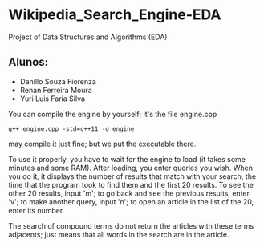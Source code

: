 # Wikipedia_Search_Engine-EDA
Project of Data Structures and Algorithms (EDA)

## Alunos:
* Danillo Souza Fiorenza
* Renan Ferreira Moura
* Yuri Luis Faria Silva

You can compile the engine by yourself; it's the file engine.cpp

```
g++ engine.cpp -std=c++11 -o engine
```
may compile it just fine; but we put the executable there.

To use it properly, you have to wait for the engine to load (it takes some minutes and some RAM).
After loading, you enter queries you wish. When you do it, it displays the number of results that match with your search, the time that the program took to find them and the first 20 results. To see the other 20 results, input 'm'; to go back and see the previous results, enter 'v'; to make another query, input 'n'; to open an article in the list of the 20, enter its number.

The search of compound terms do not return the articles with these terms adjacents; just means that all words in the search are in the article.
